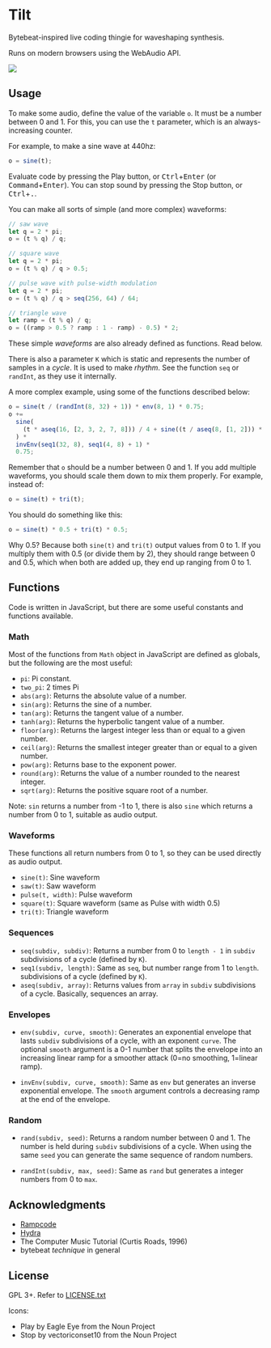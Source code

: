 # Tilt

Bytebeat-inspired live coding thingie for waveshaping synthesis.

Runs on modern browsers using the WebAudio API.

![](https://media.giphy.com/media/lpedpbBcum4QXkGpeR/giphy.gif)

## Usage

To make some audio, define the value of the variable `o`. It must be a number
between 0 and 1. For this, you can use the `t` parameter, which is an
always-increasing counter.

For example, to make a sine wave at 440hz:

```javascript
o = sine(t);
```

Evaluate code by pressing the Play button, or <kbd>Ctrl</kbd>+<kbd>Enter</kbd>
(or <kbd>Command</kbd>+<kbd>Enter</kbd>). You can stop sound by pressing the
Stop button, or <kbd>Ctrl</kbd>+<kbd>.</kbd>.

You can make all sorts of simple (and more complex) waveforms:

```javascript
// saw wave
let q = 2 * pi;
o = (t % q) / q;
```

```javascript
// square wave
let q = 2 * pi;
o = (t % q) / q > 0.5;
```

```javascript
// pulse wave with pulse-width modulation
let q = 2 * pi;
o = (t % q) / q > seq(256, 64) / 64;
```

```javascript
// triangle wave
let ramp = (t % q) / q;
o = ((ramp > 0.5 ? ramp : 1 - ramp) - 0.5) * 2;
```

These simple _waveforms_ are also already defined as functions. Read below.

There is also a parameter `K` which is static and represents the number of
samples in a _cycle_. It is used to make _rhythm_. See the function `seq` or
`randInt`, as they use it internally.

A more complex example, using some of the functions described below:

```javascript
o = sine(t / (randInt(8, 32) + 1)) * env(8, 1) * 0.75;
o +=
  sine(
    (t * aseq(16, [2, 3, 2, 7, 8])) / 4 + sine((t / aseq(8, [1, 2])) * 1.0001)
  ) *
  invEnv(seq1(32, 8), seq1(4, 8) + 1) *
  0.75;
```

Remember that `o` should be a number between 0 and 1. If you add multiple
waveforms, you should scale them down to mix them properly. For example,
instead of:

```javascript
o = sine(t) + tri(t);
```

You should do something like this:

```javascript
o = sine(t) * 0.5 + tri(t) * 0.5;
```

Why 0.5? Because both `sine(t)` and `tri(t)` output values from 0 to 1. If
you multiply them with 0.5 (or divide them by 2), they should range between 0
and 0.5, which when both are added up, they end up ranging from 0 to 1.

## Functions

Code is written in JavaScript, but there are some useful constants and
functions available.

### Math

Most of the functions from `Math` object in JavaScript are defined as globals,
but the following are the most useful:

- `pi`: Pi constant.
- `two_pi`: 2 times Pi
- `abs(arg)`: Returns the absolute value of a number.
- `sin(arg)`: Returns the sine of a number.
- `tan(arg)`: Returns the tangent value of a number.
- `tanh(arg)`: Returns the hyperbolic tangent value of a number.
- `floor(arg)`: Returns the largest integer less than or equal to a given
  number.
- `ceil(arg)`: Returns the smallest integer greater than or equal to a given
  number.
- `pow(arg)`: Returns base to the exponent power.
- `round(arg)`: Returns the value of a number rounded to the nearest integer.
- `sqrt(arg)`: Returns the positive square root of a number.

Note: `sin` returns a number from -1 to 1, there is also `sine` which
returns a number from 0 to 1, suitable as audio output.

### Waveforms

These functions all return numbers from 0 to 1, so they can be used directly as
audio output.

- `sine(t)`: Sine waveform
- `saw(t)`: Saw waveform
- `pulse(t, width)`: Pulse waveform
- `square(t)`: Square waveform (same as Pulse with width 0.5)
- `tri(t)`: Triangle waveform

### Sequences

- `seq(subdiv, subdiv)`: Returns a number from 0 to `length - 1` in `subdiv`
  subdivisions of a cycle (defined by `K`).
- `seq1(subdiv, length)`: Same as `seq`, but number range from 1 to `length`.
  subdivisions of a cycle (defined by `K`).
- `aseq(subdiv, array)`: Returns values from `array` in `subdiv` subdivisions
  of a cycle. Basically, sequences an array.

### Envelopes

- `env(subdiv, curve, smooth)`: Generates an exponential envelope that lasts
  `subdiv` subdivisions of a cycle, with an exponent `curve`. The optional
  `smooth` argument is a 0-1 number that splits the envelope into an increasing
  linear ramp for a smoother attack (0=no smoothing, 1=linear ramp).

- `invEnv(subdiv, curve, smooth)`: Same as `env` but generates an inverse
  exponential envelope. The `smooth` argument controls a decreasing ramp at the
  end of the envelope.

### Random

- `rand(subdiv, seed)`: Returns a random number between 0 and 1. The number is
  held during `subdiv` subdivisions of a cycle. When using the same `seed` you
  can generate the same sequence of random numbers.

- `randInt(subdiv, max, seed)`: Same as `rand` but generates a integer numbers
  from 0 to `max`.

## Acknowledgments

- [Rampcode](https://github.com/gabochi/rampcode)
- [Hydra](https://github.com/ojack/hydra)
- The Computer Music Tutorial (Curtis Roads, 1996)
- bytebeat _technique_ in general

## License

GPL 3+. Refer to [LICENSE.txt](LICENSE.txt)

Icons:

- Play by Eagle Eye from the Noun Project
- Stop by vectoriconset10 from the Noun Project
